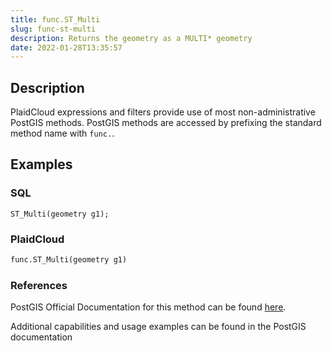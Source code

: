 ```yaml
---
title: func.ST_Multi
slug: func-st-multi
description: Returns the geometry as a MULTI* geometry
date: 2022-01-28T13:35:57
---
```



## Description


PlaidCloud expressions and filters provide use of most non-administrative PostGIS methods. PostGIS methods are accessed by prefixing the standard method name with `func.`.



## Examples


### SQL



```
ST_Multi(geometry g1);
```


### PlaidCloud



```python
func.ST_Multi(geometry g1)
```


### References


PostGIS Official Documentation for this method can be found [here](https://postgis.net/docs/manual-3.1/ST_Multi.html).



Additional capabilities and usage examples can be found in the PostGIS documentation

